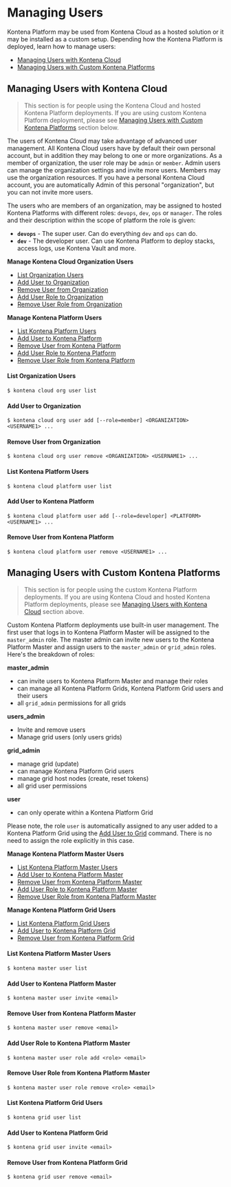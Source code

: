 # Managing Users

Kontena Platform may be used from Kontena Cloud as a hosted solution or it may be installed as a custom setup. Depending how the Kontena Platform is deployed, learn how to manage users:

* [Managing Users with Kontena Cloud](#managing-users-with-kontena-cloud)
* [Managing Users with Custom Kontena Platforms](#managing-users-with-custom-kontena-platforms)

## Managing Users with Kontena Cloud

> This section is for people using the Kontena Cloud and hosted Kontena Platform deployments. If you are using custom Kontena Platform deployment, please see [Managing Users with Custom Kontena Platforms](#managing-users-with-custom-kontena-platforms) section below.

The users of Kontena Cloud may take advantage of advanced user management. All Kontena Cloud users have by default their own personal account, but in addition they may belong to one or more organizations. As a member of organization, the user role may be `admin` or `member`. Admin users can manage the organization settings and invite more users. Members may use the organization resources. If you have a personal Kontena Cloud account, you are automatically Admin of this personal "organization", but you can not invite more users.

The users who are members of an organization, may be assigned to hosted Kontena Platforms with different roles: `devops`, `dev`, `ops` or `manager`. The roles and their description within the scope of platform the role is given:

* **`devops`** - The super user. Can do everything `dev` and `ops` can do.
* **`dev`** - The developer user. Can use Kontena Platform to deploy stacks, access logs, use Kontena Vault and more.

**Manage Kontena Cloud Organization Users**

* [List Organization Users](#list-organization-users)
* [Add User to Organization](#add-user-to-organization)
* [Remove User from Organization](#remove-user-from-organization)
* [Add User Role to Organization](#add-user-role-to-organization)
* [Remove User Role from Organization](#remove-user-role-from-organization)

**Manage Kontena Platform Users**

* [List Kontena Platform Users](#list-kontena-platform-users)
* [Add User to Kontena Platform](#add-user-to-kontena-platform)
* [Remove User from Kontena Platform](#remove-user-from-kontena-platform)
* [Add User Role to Kontena Platform](#add-user-role-to-kontena-platform)
* [Remove User Role from Kontena Platform](#remove-user-role-from-kontena-platform)

#### List Organization Users

```
$ kontena cloud org user list
```

#### Add User to Organization

```
$ kontena cloud org user add [--role=member] <ORGANIZATION> <USERNAME1> ...
```

#### Remove User from Organization

```
$ kontena cloud org user remove <ORGANIZATION> <USERNAME1> ...
```

#### List Kontena Platform Users

```
$ kontena cloud platform user list
```

#### Add User to Kontena Platform

```
$ kontena cloud platform user add [--role=developer] <PLATFORM> <USERNAME1> ...
```

#### Remove User from Kontena Platform

```
$ kontena cloud platform user remove <USERNAME1> ...
```

## Managing Users with Custom Kontena Platforms

> This section is for people using the custom Kontena Platform deployments. If you are using Kontena Cloud and hosted Kontena Platform deployments, please see [Managing Users with Kontena Cloud](#managing-users-with-kontena-cloud) section above.

Custom Kontena Platform deployments use built-in user management. The first user that logs in to Kontena Platform Master will be assigned to the `master_admin` role. The master admin can invite new users to the Kontena Platform Master and assign users to the `master_admin` or `grid_admin` roles. Here's the breakdown of roles:

**master_admin**
* can invite users to Kontena Platform Master and manage their roles
* can manage all Kontena Platform Grids, Kontena Platform Grid users and their users
* all `grid_admin` permissions for all grids

**users_admin**
* Invite and remove users
* Manage grid users (only users grids)

**grid_admin**
* manage grid (update)
* can manage Kontena Platform Grid users
* manage grid host nodes (create, reset tokens)
* all grid user permissions

**user**
* can only operate within a Kontena Platform Grid

Please note, the role `user` is automatically assigned to any user added to a Kontena Platform Grid using the [Add User to Grid](users#add-user-to-grid) command. There is no need to assign the role explicitly in this case.

**Manage Kontena Platform Master Users**

* [List Kontena Platform Master Users](#list-kontena-platform-master-users)
* [Add User to Kontena Platform Master](#add-user-to-kontena-platform-master)
* [Remove User from Kontena Platform Master](#remove-user-from-kontena-platform-master)
* [Add User Role to Kontena Platform Master](#add-user-role-to-kontena-platform-master)
* [Remove User Role from Kontena Platform Master](#remove-user-role-from-custom-kontena-platform)

**Manage Kontena Platform Grid Users**

* [List Kontena Platform Grid Users](#list-kontena-platform-grid-users)
* [Add User to Kontena Platform Grid](#add-user-to-kontena-platform-grid)
* [Remove User from Kontena Platform Grid](#remove-user-from-kontena-platform-grid)

#### List Kontena Platform Master Users

```
$ kontena master user list
```

#### Add User to Kontena Platform Master

```
$ kontena master user invite <email>
```

#### Remove User from Kontena Platform Master

```
$ kontena master user remove <email>
```

#### Add User Role to Kontena Platform Master

```
$ kontena master user role add <role> <email>
```

#### Remove User Role from Kontena Platform Master

```
$ kontena master user role remove <role> <email>
```

#### List Kontena Platform Grid Users

```
$ kontena grid user list
```

#### Add User to Kontena Platform Grid

```
$ kontena grid user invite <email>
```

#### Remove User from Kontena Platform Grid

```
$ kontena grid user remove <email>
```
